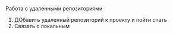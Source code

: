  Работа с удаленными репозиториями
1. ДОбавить удаленный репозиторий к проекту и пойти спать
3. Связать  с локальным
